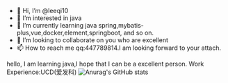 - 👋 Hi, I’m @leeqi10
- 👀 I’m interested in java
- 🌱 I’m currently learning java spring,mybatis-plus,vue,docker,element,springboot, and so on.
- 💞️ I’m looking to collaborate on you who are excellent
- 📫 How to reach me qq:447789814.I am looking forward to your attach.
<!---
leeqi10/leeqi10 is a ✨ special ✨ repository because its `README.md` (this file) appears on your GitHub profile.
You can click the Preview link to take a look at your changes.
--->
hello, I am learning java,I hope that I can be a excellent person.
Work Experience:UCD(爱发科)
![Anurag's GitHub stats](https://github-readme-stats.vercel.app/api?username=leeqi10&show_icons=true&theme=gruvbox)
